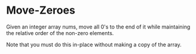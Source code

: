 # Move-Zeroes
Given an integer array nums, move all 0's to the end of it while maintaining the relative order of the non-zero elements. 

Note that you must do this in-place without making a copy of the array.
